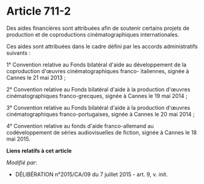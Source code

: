 # Article 711-2

Des aides financières sont attribuées afin de soutenir certains projets de production et de coproductions cinématographiques
internationales. 

Ces aides sont attribuées dans le cadre défini par les accords administratifs suivants : 

1° Convention relative au Fonds bilatéral d'aide au développement de la coproduction d'œuvres cinématographiques franco-
italiennes, signée à Cannes le 21 mai 2013 ; 

2° Convention relative au Fonds bilatéral d'aide à la production d'œuvres cinématographiques franco-grecques, signée à Cannes
le 19 mai 2014 ; 

3° Convention relative au Fonds bilatéral d'aide à la production d'œuvres cinématographiques franco-portugaises, signée à
Cannes le 20 mai 2014 ;

4° Convention relative au fonds d'aide franco-allemand au codéveloppement de séries audiovisuelles de fiction, signée à
Cannes le 18 mai 2015.

**Liens relatifs à cet article**

_Modifié par_:

  - DÉLIBÉRATION n°2015/CA/09 du 7 juillet 2015 - art. 9, v. init.
